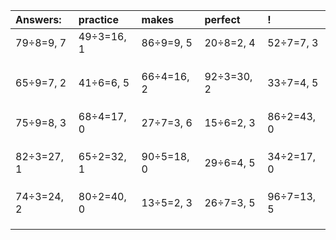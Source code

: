 | Answers: | practice | makes | perfect | ! |
| :--- | :--- | :--- | :--- | :--- |
| 79÷8=9, 7 | 49÷3=16, 1 | 86÷9=9, 5 | 20÷8=2, 4 | 52÷7=7, 3 | 
|   |   |   |   |   | 
|   |   |   |   |   | 
|   |   |   |   |   | 
| 65÷9=7, 2 | 41÷6=6, 5 | 66÷4=16, 2 | 92÷3=30, 2 | 33÷7=4, 5 | 
|   |   |   |   |   | 
|   |   |   |   |   | 
|   |   |   |   |   | 
| 75÷9=8, 3 | 68÷4=17, 0 | 27÷7=3, 6 | 15÷6=2, 3 | 86÷2=43, 0 | 
|   |   |   |   |   | 
|   |   |   |   |   | 
|   |   |   |   |   | 
| 82÷3=27, 1 | 65÷2=32, 1 | 90÷5=18, 0 | 29÷6=4, 5 | 34÷2=17, 0 | 
|   |   |   |   |   | 
|   |   |   |   |   | 
|   |   |   |   |   | 
| 74÷3=24, 2 | 80÷2=40, 0 | 13÷5=2, 3 | 26÷7=3, 5 | 96÷7=13, 5 | 
|   |   |   |   |   | 
|   |   |   |   |   | 
|   |   |   |   |   | 
